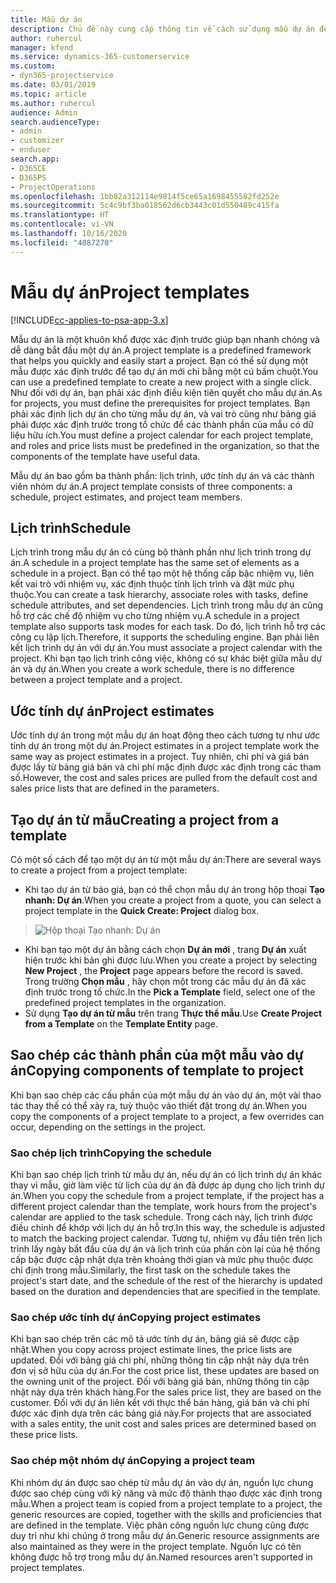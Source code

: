 ```yaml
---
title: Mẫu dự án
description: Chủ đề này cung cấp thông tin về cách sử dụng mẫu dự án để thiết lập dự án nhanh chóng.
author: ruhercul
manager: kfend
ms.service: dynamics-365-customerservice
ms.custom:
- dyn365-projectservice
ms.date: 03/01/2019
ms.topic: article
ms.author: ruhercul
audience: Admin
search.audienceType:
- admin
- customizer
- enduser
search.app:
- D365CE
- D365PS
- ProjectOperations
ms.openlocfilehash: 1bb82a312114e9814f5ce65a1698455582fd252e
ms.sourcegitcommit: 5c4c9bf3ba018562d6cb3443c01d550489c415fa
ms.translationtype: HT
ms.contentlocale: vi-VN
ms.lasthandoff: 10/16/2020
ms.locfileid: "4087270"
---
```

# <a name="project-templates"></a><span data-ttu-id="e32c5-103">Mẫu dự án</span><span class="sxs-lookup"><span data-stu-id="e32c5-103">Project templates</span></span> 

[!INCLUDE[cc-applies-to-psa-app-3.x](../includes/cc-applies-to-psa-app-3x.md)]

<span data-ttu-id="e32c5-104">Mẫu dự án là một khuôn khổ được xác định trước giúp bạn nhanh chóng và dễ dàng bắt đầu một dự án.</span><span class="sxs-lookup"><span data-stu-id="e32c5-104">A project template is a predefined framework that helps you quickly and easily start a project.</span></span> <span data-ttu-id="e32c5-105">Bạn có thể sử dụng một mẫu được xác định trước để tạo dự án mới chỉ bằng một cú bấm chuột.</span><span class="sxs-lookup"><span data-stu-id="e32c5-105">You can use a predefined template to create a new project with a single click.</span></span> <span data-ttu-id="e32c5-106">Như đối với dự án, bạn phải xác định điều kiện tiên quyết cho mẫu dự án.</span><span class="sxs-lookup"><span data-stu-id="e32c5-106">As for projects, you must define the prerequisites for project templates.</span></span> <span data-ttu-id="e32c5-107">Bạn phải xác định lịch dự án cho từng mẫu dự án, và vai trò cũng như bảng giá phải được xác định trước trong tổ chức để các thành phần của mẫu có dữ liệu hữu ích.</span><span class="sxs-lookup"><span data-stu-id="e32c5-107">You must define a project calendar for each project template, and roles and price lists must be predefined in the organization, so that the components of the template have useful data.</span></span>

<span data-ttu-id="e32c5-108">Mẫu dự án bao gồm ba thành phần: lịch trình, ước tính dự án và các thành viên nhóm dự án.</span><span class="sxs-lookup"><span data-stu-id="e32c5-108">A project template consists of three components: a schedule, project estimates, and project team members.</span></span>

## <a name="schedule"></a><span data-ttu-id="e32c5-109">Lịch trình</span><span class="sxs-lookup"><span data-stu-id="e32c5-109">Schedule</span></span>

<span data-ttu-id="e32c5-110">Lịch trình trong mẫu dự án có cùng bộ thành phần như lịch trình trong dự án.</span><span class="sxs-lookup"><span data-stu-id="e32c5-110">A schedule in a project template has the same set of elements as a schedule in a project.</span></span> <span data-ttu-id="e32c5-111">Bạn có thể tạo một hệ thống cấp bậc nhiệm vụ, liên kết vai trò với nhiệm vụ, xác định thuộc tính lịch trình và đặt mức phụ thuộc.</span><span class="sxs-lookup"><span data-stu-id="e32c5-111">You can create a task hierarchy, associate roles with tasks, define schedule attributes, and set dependencies.</span></span> <span data-ttu-id="e32c5-112">Lịch trình trong mẫu dự án cũng hỗ trợ các chế độ nhiệm vụ cho từng nhiệm vụ.</span><span class="sxs-lookup"><span data-stu-id="e32c5-112">A schedule in a project template also supports task modes for each task.</span></span> <span data-ttu-id="e32c5-113">Do đó, lịch trình hỗ trợ các công cụ lập lịch.</span><span class="sxs-lookup"><span data-stu-id="e32c5-113">Therefore, it supports the scheduling engine.</span></span> <span data-ttu-id="e32c5-114">Bạn phải liên kết lịch trình dự án với dự án.</span><span class="sxs-lookup"><span data-stu-id="e32c5-114">You must associate a project calendar with the project.</span></span> <span data-ttu-id="e32c5-115">Khi bạn tạo lịch trình công việc, không có sự khác biệt giữa mẫu dự án và dự án.</span><span class="sxs-lookup"><span data-stu-id="e32c5-115">When you create a work schedule, there is no difference between a project template and a project.</span></span>

## <a name="project-estimates"></a><span data-ttu-id="e32c5-116">Ước tính dự án</span><span class="sxs-lookup"><span data-stu-id="e32c5-116">Project estimates</span></span>

<span data-ttu-id="e32c5-117">Ước tính dự án trong một mẫu dự án hoạt động theo cách tương tự như ước tính dự án trong một dự án.</span><span class="sxs-lookup"><span data-stu-id="e32c5-117">Project estimates in a project template work the same way as project estimates in a project.</span></span> <span data-ttu-id="e32c5-118">Tuy nhiên, chi phí và giá bán được lấy từ bảng giá bán và chi phí mặc định được xác định trong các tham số.</span><span class="sxs-lookup"><span data-stu-id="e32c5-118">However, the cost and sales prices are pulled from the default cost and sales price lists that are defined in the parameters.</span></span>

## <a name="creating-a-project-from-a-template"></a><span data-ttu-id="e32c5-119">Tạo dự án từ mẫu</span><span class="sxs-lookup"><span data-stu-id="e32c5-119">Creating a project from a template</span></span>
 
<span data-ttu-id="e32c5-120">Có một số cách để tạo một dự án từ một mẫu dự án:</span><span class="sxs-lookup"><span data-stu-id="e32c5-120">There are several ways to create a project from a project template:</span></span>

- <span data-ttu-id="e32c5-121">Khi tạo dự án từ báo giá, bạn có thể chọn mẫu dự án trong hộp thoại **Tạo nhanh: Dự án**.</span><span class="sxs-lookup"><span data-stu-id="e32c5-121">When you create a project from a quote, you can select a project template in the **Quick Create: Project** dialog box.</span></span>

> ![Hộp thoại Tạo nhanh: Dự án](media/project-11.png)

- <span data-ttu-id="e32c5-123">Khi bạn tạo một dự án bằng cách chọn **Dự án mới** , trang **Dự án** xuất hiện trước khi bản ghi được lưu.</span><span class="sxs-lookup"><span data-stu-id="e32c5-123">When you create a project by selecting **New Project** , the **Project** page appears before the record is saved.</span></span> <span data-ttu-id="e32c5-124">Trong trường **Chọn mẫu** , hãy chọn một trong các mẫu dự án đã xác định trước trong tổ chức.</span><span class="sxs-lookup"><span data-stu-id="e32c5-124">In the **Pick a Template** field, select one of the predefined project templates in the organization.</span></span>
- <span data-ttu-id="e32c5-125">Sử dụng **Tạo dự án từ mẫu** trên trang **Thực thể mẫu**.</span><span class="sxs-lookup"><span data-stu-id="e32c5-125">Use **Create Project from a Template** on the **Template Entity** page.</span></span>

## <a name="copying-components-of-template-to-project"></a><span data-ttu-id="e32c5-126">Sao chép các thành phần của một mẫu vào dự án</span><span class="sxs-lookup"><span data-stu-id="e32c5-126">Copying components of template to project</span></span>

<span data-ttu-id="e32c5-127">Khi bạn sao chép các cấu phần của một mẫu dự án vào dự án, một vài thao tác thay thế có thể xảy ra, tuỳ thuộc vào thiết đặt trong dự án.</span><span class="sxs-lookup"><span data-stu-id="e32c5-127">When you copy the components of a project template to a project, a few overrides can occur, depending on the settings in the project.</span></span>

### <a name="copying-the-schedule"></a><span data-ttu-id="e32c5-128">Sao chép lịch trình</span><span class="sxs-lookup"><span data-stu-id="e32c5-128">Copying the schedule</span></span>

<span data-ttu-id="e32c5-129">Khi bạn sao chép lịch trình từ mẫu dự án, nếu dự án có lịch trình dự án khác thay vì mẫu, giờ làm việc từ lịch của dự án đã được áp dụng cho lịch trình dự án.</span><span class="sxs-lookup"><span data-stu-id="e32c5-129">When you copy the schedule from a project template, if the project has a different project calendar than the template, work hours from the project's calendar are applied to the task schedule.</span></span> <span data-ttu-id="e32c5-130">Trong cách này, lịch trình được điều chỉnh để khớp với lịch dự án hỗ trợ.</span><span class="sxs-lookup"><span data-stu-id="e32c5-130">In this way, the schedule is adjusted to match the backing project calendar.</span></span> <span data-ttu-id="e32c5-131">Tương tự, nhiệm vụ đầu tiên trên lịch trình lấy ngày bắt đầu của dự án và lịch trình của phần còn lại của hệ thống cấp bậc được cập nhật dựa trên khoảng thời gian và mức phụ thuộc được chỉ định trong mẫu.</span><span class="sxs-lookup"><span data-stu-id="e32c5-131">Similarly, the first task on the schedule takes the project's start date, and the schedule of the rest of the hierarchy is updated based on the duration and dependencies that are specified in the template.</span></span> 

### <a name="copying-project-estimates"></a><span data-ttu-id="e32c5-132">Sao chép ước tính dự án</span><span class="sxs-lookup"><span data-stu-id="e32c5-132">Copying project estimates</span></span> 

<span data-ttu-id="e32c5-133">Khi bạn sao chép trên các mô tả ước tính dự án, bảng giá sẽ được cập nhật.</span><span class="sxs-lookup"><span data-stu-id="e32c5-133">When you copy across project estimate lines, the price lists are updated.</span></span> <span data-ttu-id="e32c5-134">Đối với bảng giá chi phí, những thông tin cập nhật này dựa trên đơn vị sở hữu của dự án.</span><span class="sxs-lookup"><span data-stu-id="e32c5-134">For the cost price list, these updates are based on the owning unit of the project.</span></span> <span data-ttu-id="e32c5-135">Đối với bảng giá bán, những thông tin cập nhật này dựa trên khách hàng.</span><span class="sxs-lookup"><span data-stu-id="e32c5-135">For the sales price list, they are based on the customer.</span></span> <span data-ttu-id="e32c5-136">Đối với dự án liên kết với thực thể bán hàng, giá bán và chi phí được xác định dựa trên các bảng giá này.</span><span class="sxs-lookup"><span data-stu-id="e32c5-136">For projects that are associated with a sales entity, the unit cost and sales prices are determined based on these price lists.</span></span>

### <a name="copying-a-project-team"></a><span data-ttu-id="e32c5-137">Sao chép một nhóm dự án</span><span class="sxs-lookup"><span data-stu-id="e32c5-137">Copying a project team</span></span>

<span data-ttu-id="e32c5-138">Khi nhóm dự án được sao chép từ mẫu dự án vào dự án, nguồn lực chung được sao chép cùng với kỹ năng và mức độ thành thạo được xác định trong mẫu.</span><span class="sxs-lookup"><span data-stu-id="e32c5-138">When a project team is copied from a project template to a project, the generic resources are copied, together with the skills and proficiencies that are defined in the template.</span></span> <span data-ttu-id="e32c5-139">Việc phân công nguồn lực chung cũng được duy trì như khi chúng ở trong mẫu dự án.</span><span class="sxs-lookup"><span data-stu-id="e32c5-139">Generic resource assignments are also maintained as they were in the project template.</span></span> <span data-ttu-id="e32c5-140">Nguồn lực có tên không được hỗ trợ trong mẫu dự án.</span><span class="sxs-lookup"><span data-stu-id="e32c5-140">Named resources aren't supported in project templates.</span></span>
